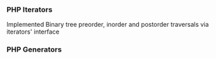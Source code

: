 ### PHP Iterators

Implemented Binary tree preorder, inorder and postorder traversals via
iterators' interface

### PHP Generators
